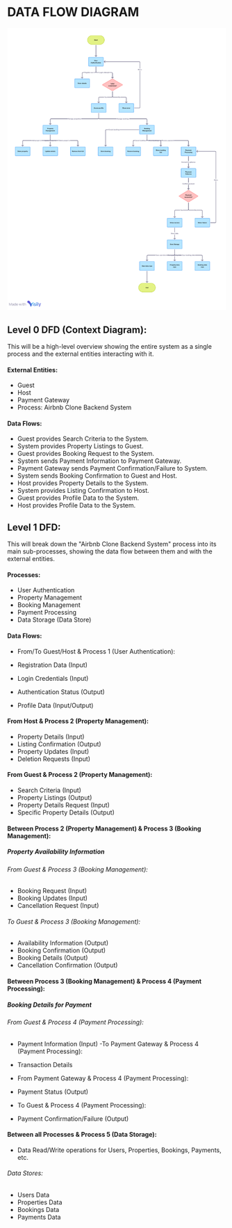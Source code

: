 # DATA FLOW DIAGRAM

![alt text](data-flow.png)

## Level 0 DFD (Context Diagram):

This will be a high-level overview showing the entire system as a single process and the external entities interacting with it.

#### External Entities:

- Guest
- Host
- Payment Gateway
- Process: Airbnb Clone Backend System

#### Data Flows:

- Guest provides Search Criteria to the System.
- System provides Property Listings to Guest.
- Guest provides Booking Request to the System.
- System sends Payment Information to Payment Gateway.
- Payment Gateway sends Payment Confirmation/Failure to System.
- System sends Booking Confirmation to Guest and Host.
- Host provides Property Details to the System.
- System provides Listing Confirmation to Host.
- Guest provides Profile Data to the System.
- Host provides Profile Data to the System.
## Level 1 DFD:

This will break down the "Airbnb Clone Backend System" process into its main sub-processes, showing the data flow between them and with the external entities.

#### Processes:

- User Authentication
- Property Management
- Booking Management
- Payment Processing
- Data Storage (Data Store)
#### Data Flows:

- From/To Guest/Host & Process 1 (User Authentication):

- Registration Data (Input)
- Login Credentials (Input)
- Authentication Status (Output)
- Profile Data (Input/Output)
#### From Host & Process 2 (Property Management):

- Property Details (Input)
- Listing Confirmation (Output)
- Property Updates (Input)
- Deletion Requests (Input)
#### From Guest & Process 2 (Property Management):

- Search Criteria (Input)
- Property Listings (Output)
- Property Details Request (Input)
- Specific Property Details (Output)
#### Between Process 2 (Property Management) & Process 3 (Booking Management):

##### Property Availability Information
###### From Guest & Process 3 (Booking Management):

- Booking Request (Input)
- Booking Updates (Input)
- Cancellation Request (Input)
###### To Guest & Process 3 (Booking Management):

- Availability Information (Output)
- Booking Confirmation (Output)
- Booking Details (Output)
- Cancellation Confirmation (Output)
#### Between Process 3 (Booking Management) & Process 4 (Payment Processing):

##### Booking Details for Payment
###### From Guest & Process 4 (Payment Processing):

- Payment Information (Input)
-To Payment Gateway & Process 4 (Payment Processing):

- Transaction Details
- From Payment Gateway & Process 4 (Payment Processing):

- Payment Status (Output)
- To Guest & Process 4 (Payment Processing):

- Payment Confirmation/Failure (Output)
#### Between all Processes & Process 5 (Data Storage):

- Data Read/Write operations for Users, Properties, Bookings, Payments, etc.
###### Data Stores:

- Users Data
- Properties Data
- Bookings Data
- Payments Data